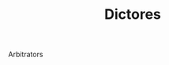 ---
title: Dictores
letter: D
permalink: "/definitions/bld-dictores.html"
body: Arbitrators
published_at: '2018-07-07'
source: Black's Law Dictionary 2nd Ed (1910)
layout: post
---